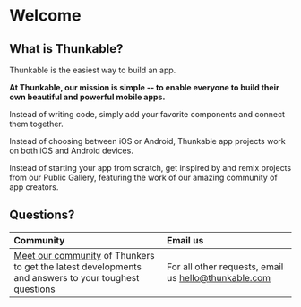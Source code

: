 # Welcome

## What is Thunkable?

Thunkable is the easiest way to build an app.

**At Thunkable, our mission is simple -- to enable everyone to build their own beautiful and powerful mobile apps.**

Instead of writing code, simply add your favorite components and connect them together.

Instead of choosing between iOS or Android, Thunkable app projects work on both iOS and Android devices.

Instead of starting your app from scratch, get inspired by and remix projects from our Public Gallery, featuring the work of our amazing community of app creators.

## Questions?

| Community | Email us |
| :--- | :--- |
| [Meet our community](https://community.thunkable.com/) of Thunkers to get the latest developments and answers to your toughest questions | For all other requests, email us [hello@thunkable.com](mailto:hello@thunkable.com) |

